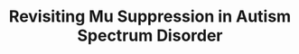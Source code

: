 ---
layout: publications
title: Revisiting Mu Suppression in Autism Spectrum Disorder
authors: Guillaume Dumas, Robert Soussignan, Laurent Hugueville, Jacques Martinerie, Jacqueline Nade
publication: Brain research, 1585, 108-119
year: 2014
link: http://www.sciencedirect.com/science/article/pii/S000689931401110X
type: "Journal Paper" # "Journal Paper", Preprint, "Book_Chapter", Comment, "Poster_Conference"
category:  Experimental # "opinion_perspectives", Review, Computational, Social Cognitive and Affective Neuroscience, Experimental
filename: 2014.08.14_G.Dumas #MM.DD.YYYY_F.Author
---